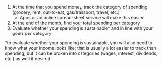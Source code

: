 1. At the time that you spend money, track the category of spending (grocery, rent, out-to-eat, gas/transport, travel, etc.)
	- Apps or an online spread-sheet service will make this easier
2. At the end of the month, find your total spending per category
3. Evaluate whether your spending is sustainable* and in line with your goals per category

\*to evaluate whether your spending is sustainable, you will also need to know what your income looks like; that is usually a lot easier to track than spending, but it can be broken into categories (wages, interest, dividends, etc.) as well if desired
